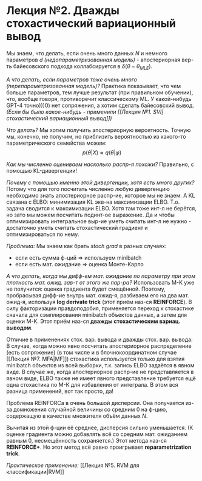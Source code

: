 # Лекция №2. Дважды стохастический вариационный вывод
Мы знаем, что делать, если очень много данных $N$ и немного параметров $d$ *(недопараметризованная модель)* - апостериорная вер-ть байесовского подхода коллабсируется в $\delta(\theta - \theta_{MLE})$.

*А что делать, если параметров тоже очень много (перепараметризованная модель)?*
Практика показывает, что чем больше параметров, тем лучше результат (при правильном обучении), что, вообще говоря, противоречит классическому ML. У какой-нибудь GPT-4 точно)))0) нет сопряжения, а хотим сделать байесовский вывод. *(Если бы было какое-нибудь - применили [[Лекция №1. SVI|стохастический вариационный вывод]])*

*Что делать?*
Мы хотим получить апостериорную вероятность. Точную мы, конечно, не получим, но приблизить вероятностью из какого-то параметрического семейства можем:
$$
p(\theta|X) \approx q(\theta|\varphi)
$$

*Как мы численно оцениваем насколько распр-я похожи?*
Правильно, с помощью KL-дивергенции!

*Почему с помощью именно этой дивергенции, хотя есть много других?*
Потому что для того посчитать численно любую дивергенцию необходимо знать апостериорное распр-ие, которое мы не знаем. А KL связана с ELBO: минимизация KL экв-на максимизации ELBO. Т.о. задача сводится к максимизации ELBO. Хотя там тоже инт-л не берётся, но зато мы можем посчитать подинт-ое выражение. Да и чтобы оптимизировать интегральное выр-ие уметь считать инт-л не нужно - достаточно уметь считать стохастический градиент и оптимизироваться по нему.

*Проблема:*
Мы знаем как брать $stoch \ grad$ в разных случаях:
* если есть сумма ф-ций => используем minibatch
* если есть мат. ожидание => оценка Монте-Карло

*А что делать, когда мы дифф-ем мат. ожидание по параметру при этом плотность мат. ожид. зав-т от этого же пар-ра?*
Использовать M-K уже не получится: оценка градиента будет смещённой.
Поэтому, пробрасывая дифф-ие внутрь мат. ожид-я, разбиваем его на два мат. ожид-я, используя **log derivate trick** (этот приём наз-ся **REINFORCE**). В силу факторизации правдоподобия, применяется переход к стохастике сначала для сэмплирования minibatch объектов данных, а затем для оценки М-К. Этот приём наз-ся **дважды стохастическим вариац. выводом**.

Отличие в применениях стох. вар. вывода и дважды стох. вар. вывода:
В случае, когда можно явно посчитать апостериорное распределение (есть сопряжение) (в том числе и в блочнокоординатном случае [[Лекция №7. MFA|MF]]) стохастика используется только для взятия minibatch объектов из всей выборки, т.к. запись ELBO задаётся в явном виде.
В случае же, когда апостериорное распр-ие не представляется в явном виде, ELBO также не имеет явного представление требуется ещё одна стохастика по М-К для избавления от интеграла.
В этом вся разница применений, вот так просто, да!

Проблема REINFORCа в очень большой дисперсии. Она получается из-за домножения случайной величины со средним $0$ на ф-цию, содержащую в качестве множителя объём данных $N$.

Вычитая из этой ф-ции её среднее, дисперсия сильно уменьшается. (К оценке градиента можно добавлять всё со средним мат. ожиданием равным 0, несмещённость сохраняется.) Этот метода наз-ся **REINFORCE+**. Но этот метод всё равно проигрывает **reparametrization trick**.

*Практическое применение:* [[Лекция №5. RVM для классификации|RVM]]
